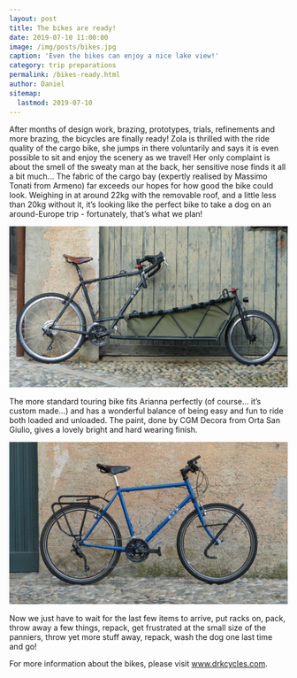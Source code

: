 ```yaml
---
layout: post
title: The bikes are ready!
date: 2019-07-10 11:00:00
image: /img/posts/bikes.jpg
caption: 'Even the bikes can enjoy a nice lake view!' 
category: trip preparations
permalink: /bikes-ready.html
author: Daniel
sitemap:
  lastmod: 2019-07-10
---
```


After months of design work, brazing, prototypes, trials, refinements and more brazing, the bicycles are finally ready! Zola is thrilled with the ride quality of the cargo bike, she jumps in there voluntarily and says it is even possible to sit and enjoy the scenery as we travel! Her only complaint is about the smell of the sweaty man at the back, her sensitive nose finds it all a bit much... The fabric of the cargo bay (expertly realised by Massimo Tonati from Armeno) far exceeds our hopes for how good the bike could look. Weighing in at around 22kg with the removable roof, and a little less than 20kg without it, it’s looking like the perfect bike to take a dog on an around-Europe trip - fortunately, that’s what we plan!

<img class="img-responsive" src=" /img/posts/cargo2.jpg" alt="cargo bike">

The more standard touring bike fits Arianna perfectly (of course... it’s custom made...) and has a wonderful balance of being easy and fun to ride both loaded and unloaded. The paint, done by CGM Decora from Orta San Giulio, gives a lovely bright and hard wearing finish. 

<img class="img-responsive" src=" /img/posts/tourer.jpg" alt="touring bicycle">

Now we just have to wait for the last few items to arrive, put racks on, pack, throw away a few things, repack, get frustrated at the small size of the panniers, throw yet more stuff away, repack, wash the dog one last time and go! 

For more information about the bikes, please visit <a class="special" href="https://drkcycles.com">www.drkcycles.com</a>.